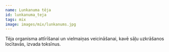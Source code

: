 ```yaml
---
name: Lunkanuma tēja
id: lunkanuma_teja
tags: mix
image: images/mix/lunkanums.jpg
---
```

Tēja organisma attīrīšanai un vielmaiņas veicināšanai, kavē sāļu uzkrāšanos locītavās, izvada toksīnus.